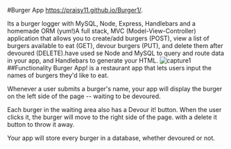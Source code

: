 #Burger App
https://praisy11.github.io/Burger1/.

Its a burger logger with MySQL, Node, Express, Handlebars and a homemade ORM (yum!)A full stack, MVC (Model-View-Controller) application that allows you to create/add burgers (POST), view a list of burgers available to eat (GET), devour burgers (PUT), and delete them after devoured (DELETE).have used se Node and MySQL to query and route data in your app, and Handlebars to generate your HTML.
![capture1](https://user-images.githubusercontent.com/44099789/53513822-2ca39680-3a94-11e9-9679-1c3782b56582.PNG)
##Functionality
Burger App! is a restaurant app that lets users input the names of burgers they'd like to eat.

Whenever a user submits a burger's name, your app will display the burger on the left side of the page -- waiting to be devoured.

Each burger in the waiting area also has a Devour it! button. When the user clicks it, the burger will move to the right side of the page. with a delete it button to throw it away.

Your app will store every burger in a database, whether devoured or not.
